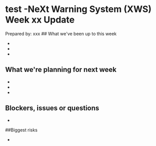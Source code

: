 # test -NeXt Warning System (XWS) Week xx Update 
<Week beginning: dd mm yyyy>
Prepared by: xxx
## What we've been up to this week
  
  *
  *
  *
  
## What we're planning for next week

  *
  *
  *
  
##  Blockers, issues or questions

*

##Biggest risks

*
